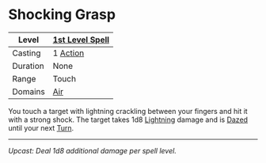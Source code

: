 # Shocking Grasp

| Level    | [1st Level Spell](1st%20Level%20Spells.md)                                           |
| -------- | --------------------------------------------------- |
| Casting  | 1 [Action](../../../../Game%20Procedures/Core%20Procedures/Action.md) |
| Duration | None                                                |
| Range    | Touch                                               |
| Domains  | [Air](../../Spell%20Domains/Air.md)              |

You touch a target with lightning crackling between your fingers and hit it with a strong shock. The target takes 1d8 [Lightning](../../../../Game%20Procedures/Combat/Damage%20Types/Lightning.md) damage and is [Dazed](../../../../Game%20Procedures/Conditions/Dazed.md) until your next [Turn](../../../../Game%20Procedures/Core%20Procedures/Turn.md).

---
*Upcast: Deal 1d8 additional damage per spell level.*

